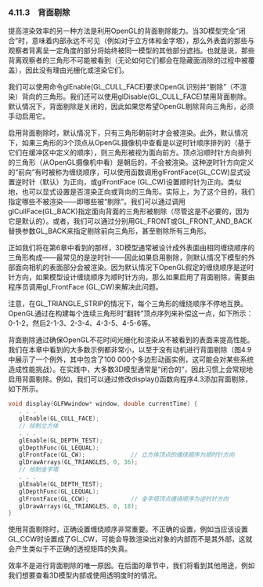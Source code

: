 ### 4.11.3　背面剔除

提高渲染效率的另一种方法是利用OpenGL的背面剔除能力。当3D模型完全“闭合”时，意味着内部永远不可见（例如对于立方体和金字塔），那么外表面的那些与观察者背离呈一定角度的部分将始终被同一模型的其他部分遮挡。也就是说，那些背离观察者的三角形不可能被看到（无论如何它们都会在隐藏面消除的过程中被覆盖），因此没有理由光栅化或渲染它们。

我们可以使用命令glEnable(GL_CULL_FACE)要求OpenGL识别并“剔除”（不渲染）背向的三角形。我们还可以使用glDisable(GL_CULL_FACE)禁用背面剔除。默认情况下，背面剔除是关闭的，因此如果您希望OpenGL剔除背向三角形，必须手动启用它。

启用背面剔除时，默认情况下，只有三角形朝前时才会被渲染。此外，默认情况下，如果三角形的3个顶点从OpenGL摄像机中查看是以逆时针顺序排列的（基于它们在缓冲区中定义的顺序），则三角形被视为面向前方。顶点沿顺时针方向排列的三角形（从OpenGL摄像机中看）是朝后的，不会被渲染。这种逆时针方向定义的“前向”有时被称为缠绕顺序，可以使用函数调用glFrontFace(GL_CCW)显式设置逆时针（默认）为正向，或glFrontFace (GL_CW)设置顺时针为正向。类似地，也可以显式设置是否渲染正向或背向的三角形。实际上，为了这个目的，我们指定哪些不被渲染——即哪些被“剔除”。我们可以通过调用glCullFace(GL_BACK)指定面向背面的三角形被剔除（尽管这是不必要的，因为它是默认的）。或者，我们可以通过分别用GL_FRONT或GL_FRONT_AND_BACK替换参数GL_BACK来指定剔除前向三角形，甚至剔除所有三角形。

正如我们将在第6章中看到的那样，3D模型通常被设计成外表面由相同缠绕顺序的三角形构成——最常见的是逆时针——因此如果启用剔除，则默认情况下模型的外部面向相机的表面部分会被渲染。因为默认情况下OpenGL假定的缠绕顺序是逆时针方向，如果模型设计缠绕顺序为顺时针方向，那么如果启用了背面剔除，需要由程序员调用gl_FrontFace (GL_CW)来解决此问题。

注意，在GL_TRIANGLE_STRIP的情况下，每个三角形的缠绕顺序不停地互换。OpenGL通过在构建每个连续三角形时“翻转”顶点序列来补偿这一点，如下所示：0-1-2，然后2-1-3、2-3-4、4-3-5、4-5-6等。

背面剔除通过确保OpenGL不花时间光栅化和渲染从不被看到的表面来提高性能。我们在本章中看到的大多数示例都非常小，以至于没有动机进行背面剔除（图4.9中展示了一个例外，其中包含了100 000个多边形动画实例，这可能会对某些系统造成性能挑战）。在实践中，大多数3D模型通常是“闭合的”，因此习惯上会常规地启用背面剔除。例如，我们可以通过修改display()函数向程序4.3添加背面剔除，如下所示。

```c
void display(GLFWwindow* window, double currentTime) {
   . . .
   glEnable(GL_CULL_FACE);
   // 绘制立方体
   . . .
   glEnable(GL_DEPTH_TEST);
   glDepthFunc(GL_LEQUAL);
   glFrontFace(GL_CW);             // 立方体顶点的缠绕顺序为顺时针方向
   glDrawArrays(GL_TRIANGLES, 0, 36);
   // 绘制金字塔
   . . .
   glEnable(GL_DEPTH_TEST);
   glDepthFunc(GL_LEQUAL);
   glFrontFace(GL_CCW);            // 金字塔顶点缠绕顺序为逆时针方向
   glDrawArrays(GL_TRIANGLES, 0, 18);
}

```

使用背面剔除时，正确设置缠绕顺序非常重要。不正确的设置，例如当应该设置GL_CCW时设置成了GL_CW，可能会导致渲染出对象的内部而不是其外部，这就会产生类似于不正确的透视矩阵的失真。

效率不是进行背面剔除的唯一原因。在后面的章节中，我们将看到其他用途，例如我们想要查看3D模型内部或使用透明度时的情况。

